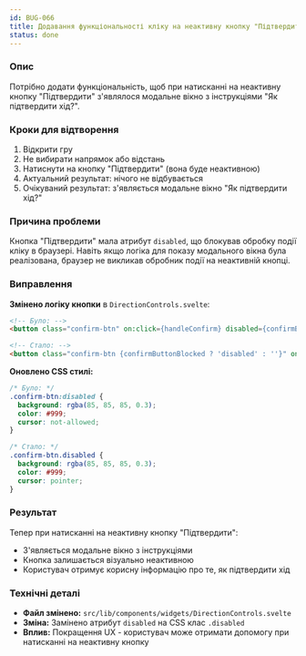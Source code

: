 ```yaml
---
id: BUG-066
title: Додавання функціональності кліку на неактивну кнопку "Підтвердити"
status: done
---
```


### Опис

Потрібно додати функціональність, щоб при натисканні на неактивну кнопку "Підтвердити" з'являлося модальне вікно з інструкціями "Як підтвердити хід?".

### Кроки для відтворення

1. Відкрити гру
2. Не вибирати напрямок або відстань
3. Натиснути на кнопку "Підтвердити" (вона буде неактивною)
4. Актуальний результат: нічого не відбувається
5. Очікуваний результат: з'являється модальне вікно "Як підтвердити хід?"

### Причина проблеми

Кнопка "Підтвердити" мала атрибут `disabled`, що блокував обробку події кліку в браузері. Навіть якщо логіка для показу модального вікна була реалізована, браузер не викликав обробник події на неактивній кнопці.

### Виправлення

**Змінено логіку кнопки** в `DirectionControls.svelte`:

```html
<!-- Було: -->
<button class="confirm-btn" on:click={handleConfirm} disabled={confirmButtonBlocked} title={$_('gameControls.confirm')}>

<!-- Стало: -->
<button class="confirm-btn {confirmButtonBlocked ? 'disabled' : ''}" on:click={handleConfirm} title={$_('gameControls.confirm')}>
```

**Оновлено CSS стилі:**

```css
/* Було: */
.confirm-btn:disabled {
  background: rgba(85, 85, 85, 0.3);
  color: #999;
  cursor: not-allowed;
}

/* Стало: */
.confirm-btn.disabled {
  background: rgba(85, 85, 85, 0.3);
  color: #999;
  cursor: pointer;
}
```

### Результат

Тепер при натисканні на неактивну кнопку "Підтвердити":
- З'являється модальне вікно з інструкціями
- Кнопка залишається візуально неактивною
- Користувач отримує корисну інформацію про те, як підтвердити хід

### Технічні деталі

- **Файл змінено:** `src/lib/components/widgets/DirectionControls.svelte`
- **Зміна:** Замінено атрибут `disabled` на CSS клас `.disabled`
- **Вплив:** Покращення UX - користувач може отримати допомогу при натисканні на неактивну кнопку 